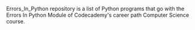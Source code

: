 Errors_In_Python repository is a list of Python programs that go with the Errors In Python Module of Codecademy's career path Computer Science course.
